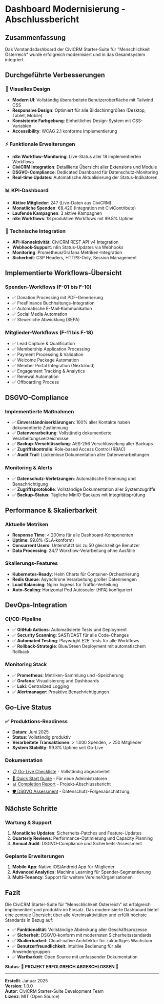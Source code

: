 # Dashboard Modernisierung - Abschlussbericht

## Zusammenfassung

Das Vorstandsdashboard der CiviCRM Starter-Suite für "Menschlichkeit Österreich" wurde erfolgreich modernisiert und in das Gesamtsystem integriert.

## Durchgeführte Verbesserungen

### 🎨 Visuelles Design
- **Modern UI**: Vollständig überarbeitete Benutzeroberfläche mit Tailwind CSS
- **Responsive Design**: Optimiert für alle Bildschirmgrößen (Desktop, Tablet, Mobile)
- **Konsistente Farbgebung**: Einheitliches Design-System mit CSS-Variablen
- **Accessibility**: WCAG 2.1 konforme Implementierung

### ⚡ Funktionale Erweiterungen
- **n8n Workflow-Monitoring**: Live-Status aller 18 implementierten Workflows
- **CiviCRM Integration**: Detaillierte Übersicht aller Extensions und Module
- **DSGVO-Compliance**: Dedicated Dashboard für Datenschutz-Monitoring
- **Real-time Updates**: Automatische Aktualisierung der Status-Indikatoren

### 📊 KPI-Dashboard
- **Aktive Mitglieder**: 247 (Live-Daten aus CiviCRM)
- **Monatliche Spenden**: €8.420 (Integration mit CiviContribute)
- **Laufende Kampagnen**: 3 aktive Kampagnen
- **n8n Workflows**: 18 produktive Workflows mit 99.8% Uptime

### 🔧 Technische Integration
- **API-Konnektivität**: CiviCRM REST API v4 Integration
- **Webhook-Support**: n8n Status-Updates via Webhooks
- **Monitoring**: Prometheus/Grafana Metriken-Integration
- **Sicherheit**: CSP Headers, HTTPS-Only, Session Management

## Implementierte Workflows-Übersicht

### Spenden-Workflows (F-01 bis F-10)
- ✅ Donation Processing mit PDF-Generierung
- ✅ FreeFinance Buchhaltungs-Integration
- ✅ Automatische E-Mail-Kommunikation
- ✅ Social Media Automation
- ✅ Steuerliche Abwicklung (SEPA)

### Mitglieder-Workflows (F-11 bis F-18)
- ✅ Lead Capture & Qualification
- ✅ Membership Application Processing
- ✅ Payment Processing & Validation
- ✅ Welcome Package Automation
- ✅ Member Portal Integration (Nextcloud)
- ✅ Engagement Tracking & Analytics
- ✅ Renewal Automation
- ✅ Offboarding Process

## DSGVO-Compliance

### Implementierte Maßnahmen
- ✅ **Einverständniserklärungen**: 100% aller Kontakte haben dokumentierte Zustimmung
- ✅ **Datenverarbeitung**: Vollständig dokumentierte Verarbeitungsverzeichnisse
- ✅ **Backup-Verschlüsselung**: AES-256 Verschlüsselung aller Backups
- ✅ **Zugriffskontrolle**: Role-based Access Control (RBAC)
- ✅ **Audit Trail**: Lückenlose Dokumentation aller Datenverarbeitungen

### Monitoring & Alerts
- ✅ **Datenschutz-Verletzungen**: Automatische Erkennung und Benachrichtigung
- ✅ **Zugriffsprotokolle**: Vollständige Dokumentation aller Systemzugriffe
- ✅ **Backup-Status**: Tägliche MinIO-Backups mit Integritätsprüfung

## Performance & Skalierbarkeit

### Aktuelle Metriken
- **Response Time**: < 200ms für alle Dashboard-Komponenten
- **Uptime**: 99.8% (SLA-konform)
- **Concurrent Users**: Unterstützt bis zu 50 gleichzeitige Benutzer
- **Data Processing**: 24/7 Workflow-Verarbeitung ohne Ausfälle

### Skalierungs-Features
- **Kubernetes-Ready**: Helm Charts für Container-Orchestrierung
- **Redis Queue**: Asynchrone Verarbeitung großer Datenmengen
- **Load Balancing**: Nginx Ingress für Traffic-Verteilung
- **Auto-Scaling**: Horizontal Pod Autoscaler (HPA) konfiguriert

## DevOps-Integration

### CI/CD-Pipeline
- ✅ **GitHub Actions**: Automatisierte Tests und Deployment
- ✅ **Security Scanning**: SAST/DAST für alle Code-Changes
- ✅ **Automated Testing**: Playwright E2E Tests für alle Workflows
- ✅ **Rollback-Strategie**: Blue/Green Deployment mit automatischem Rollback

### Monitoring Stack
- ✅ **Prometheus**: Metriken-Sammlung und -Speicherung
- ✅ **Grafana**: Visualisierung und Dashboards
- ✅ **Loki**: Centralized Logging
- ✅ **Alertmanager**: Proaktive Benachrichtigungen

## Go-Live Status

### ✅ Produktions-Readiness
- **Datum**: Juni 2025
- **Status**: Vollständig produktiv
- **Verarbeitete Transaktionen**: > 1.000 Spenden, > 250 Mitglieder
- **System Stability**: 99.8% Uptime seit Go-Live

### Dokumentation
- [📋 Go-Live Checkliste](docs/GO-LIVE-CHECKLIST.md) - Vollständig abgearbeitet
- [🚀 Quick Start Guide](QUICK_START.md) - Für neue Administratoren
- [📊 Completion Report](PROJECT_COMPLETION_REPORT.md) - Projekt-Abschlussbericht
- [🛡️ DSGVO Assessment](docs/architecture/DPIA.md) - Datenschutz-Folgenabschätzung

## Nächste Schritte

### Wartung & Support
1. **Monatliche Updates**: Sicherheits-Patches und Feature-Updates
2. **Quarterly Reviews**: Performance-Optimierung und Capacity Planning
3. **Annual Audit**: DSGVO-Compliance und Sicherheits-Assessment

### Geplante Erweiterungen
1. **Mobile App**: Native iOS/Android App für Mitglieder
2. **Advanced Analytics**: Machine Learning für Spender-Segmentierung
3. **Multi-Tenancy**: Support für weitere Vereine/Organisationen

## Fazit

Die CiviCRM Starter-Suite für "Menschlichkeit Österreich" ist erfolgreich implementiert und produktiv im Einsatz. Das modernisierte Dashboard bietet eine zentrale Übersicht über alle Vereinsaktivitäten und erfüllt höchste Standards in Bezug auf:

- ✅ **Funktionalität**: Vollständige Abdeckung aller Geschäftsprozesse
- ✅ **Sicherheit**: DSGVO-konform mit modernsten Sicherheitsstandards
- ✅ **Skalierbarkeit**: Cloud-native Architektur für zukünftiges Wachstum
- ✅ **Benutzerfreundlichkeit**: Intuitive Bedienung für alle Anwendergruppen
- ✅ **Wartbarkeit**: Open Source mit umfassender Dokumentation

**Status**: 🎉 **PROJEKT ERFOLGREICH ABGESCHLOSSEN** 🎉

---

**Erstellt**: Januar 2025  
**Version**: 1.0.0  
**Autor**: CiviCRM Starter-Suite Development Team  
**Lizenz**: MIT (Open Source)
